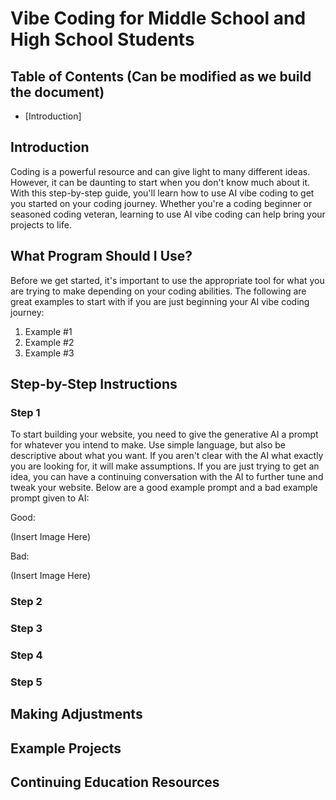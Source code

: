 # Vibe Coding for Middle School and High School Students

## Table of Contents (Can be modified as we build the document)

* [Introduction]

## Introduction

Coding is a powerful resource and can give light to many different ideas. However, it can be daunting to start when you don't know much about it. With this step-by-step guide, you'll learn how to use AI vibe coding to get you started on your coding journey. Whether you're a coding beginner or seasoned coding veteran, learning to use AI vibe coding can help bring your projects to life.

## What Program Should I Use?

Before we get started, it's important to use the appropriate tool for what you are trying to make depending on your coding abilities. The following are great examples to start with if you are just beginning your AI vibe coding journey:

1. Example #1
2. Example #2
3. Example #3

## Step-by-Step Instructions

### Step 1

To start building your website, you need to give the generative AI a prompt for whatever you intend to make. Use simple language, but also be descriptive about what you want. If you aren't clear with the AI what exactly you are looking for, it will make assumptions. If you are just trying to get an idea, you can have a continuing conversation with the AI to further tune and tweak your website. Below are a good example prompt and a bad example prompt given to AI:

Good:

(Insert Image Here)

Bad:

(Insert Image Here)

### Step 2



### Step 3



### Step 4



### Step 5



## Making Adjustments

## Example Projects

## Continuing Education Resources